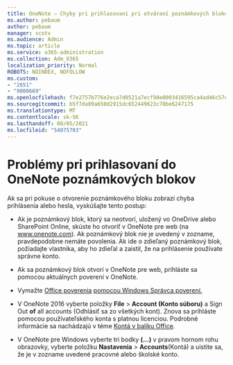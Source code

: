 ```yaml
---
title: OneNote – Chyby pri prihlasovaní pri otváraní poznámkových blokov
ms.author: pebaum
author: pebaum
manager: scotv
ms.audience: Admin
ms.topic: article
ms.service: o365-administration
ms.collection: Adm_O365
localization_priority: Normal
ROBOTS: NOINDEX, NOFOLLOW
ms.custom:
- "2651"
- "9000669"
ms.openlocfilehash: f7e2757b776e2eca7d0521a7ecf98e0003416595ca4ad46c57d70974acba98ad
ms.sourcegitcommit: b5f7da89a650d2915dc652449623c78be6247175
ms.translationtype: MT
ms.contentlocale: sk-SK
ms.lasthandoff: 08/05/2021
ms.locfileid: "54075703"
---
```

# <a name="issues-signing-in-to-onenote-notebooks"></a>Problémy pri prihlasovaní do OneNote poznámkových blokov

Ak sa pri pokuse o otvorenie poznámkového bloku zobrazí chyba prihlásenia alebo hesla, vyskúšajte tento postup:

- Ak je poznámkový blok, ktorý sa neotvorí, uložený vo OneDrive alebo SharePoint Online, skúste ho otvoriť v OneNote pre web (na www.onenote.com). Ak poznámkový blok nie je uvedený v zozname, pravdepodobne nemáte povolenia. Ak ide o zdieľaný poznámkový blok, požiadajte vlastníka, aby ho zdieľal a zaistil, že na prihlásenie používate správne konto.

- Ak sa poznámkový blok otvorí v OneNote pre web, prihláste sa pomocou aktuálnych poverení v OneNote. 

- Vymažte [Office poverenia](https://docs.microsoft.com/office/troubleshoot/error-messages/another-account-already-signed-in#step-3-clear-cached-credentials-on-the-computer) [pomocou Windows Správca poverení.](https://support.microsoft.com/help/4026814/windows-accessing-credential-manager)

- V OneNote 2016 vyberte položky **File**  >  **Account (Konto súboru)** a Sign Out **of** all accounts (Odhlásiť sa zo všetkých kont). Znova sa prihláste pomocou používateľského konta s platnou licenciou. Podrobné informácie sa nachádzajú v téme [Kontá v balíku Office](https://support.office.com/article/accounts-in-office-628ea040-f265-49de-b986-be09c3ebf8a9).

- V OneNote pre Windows vyberte tri bodky **(...)** v pravom hornom rohu obrazovky, vyberte položku **Nastavenia**  >  **Accounts**(Kontá) a uistite sa, že je v zozname uvedené pracovné alebo školské konto.